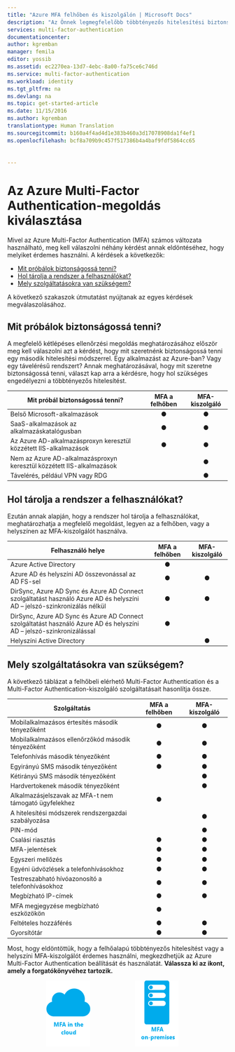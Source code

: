 ```yaml
---
title: "Azure MFA felhőben és kiszolgálón | Microsoft Docs"
description: "Az Önnek legmegfelelőbb többtényezős hitelesítési biztonsági megoldás kiválasztásához döntse el, mit szeretne biztonságossá tenni, és hol tárolja a rendszer a felhasználóit.  Ezután válassza a felhő, az MFA-kiszolgáló vagy az AD FS lehetőséget."
services: multi-factor-authentication
documentationcenter: 
author: kgremban
manager: femila
editor: yossib
ms.assetid: ec2270ea-13d7-4ebc-8a00-fa75ce6c746d
ms.service: multi-factor-authentication
ms.workload: identity
ms.tgt_pltfrm: na
ms.devlang: na
ms.topic: get-started-article
ms.date: 11/15/2016
ms.author: kgremban
translationtype: Human Translation
ms.sourcegitcommit: b160a4f4ad4d1e383b460a3d17078908da1f4ef1
ms.openlocfilehash: bcf8a709b9c457f517386b4a4baf9fdf5864cc65


---
```

# <a name="choose-the-azure-multi-factor-authentication-solution-for-you"></a>Az Azure Multi-Factor Authentication-megoldás kiválasztása
Mivel az Azure Multi-Factor Authentication (MFA) számos változata használható, meg kell válaszolni néhány kérdést annak eldöntéséhez, hogy melyiket érdemes használni.  A kérdések a következők:

* [Mit próbálok biztonságossá tenni?](#what-am-i-trying-to-secure)
* [Hol tárolja a rendszer a felhasználókat?](#where-are-the-users-located)
* [Mely szolgáltatásokra van szükségem?](#what-featured-do-i-need)

A következő szakaszok útmutatást nyújtanak az egyes kérdések megválaszolásához.

## <a name="what-am-i-trying-to-secure"></a>Mit próbálok biztonságossá tenni?
A megfelelő kétlépéses ellenőrzési megoldás meghatározásához először meg kell válaszolni azt a kérdést, hogy mit szeretnénk biztonságossá tenni egy második hitelesítési módszerrel.  Egy alkalmazást az Azure-ban?  Vagy egy távelérésű rendszert?  Annak meghatározásával, hogy mit szeretne biztonságossá tenni, választ kap arra a kérdésre, hogy hol szükséges engedélyezni a többtényezős hitelesítést.  

| Mit próbál biztonságossá tenni? | MFA a felhőben | MFA-kiszolgáló |
| --- |:---:|:---:|
| Belső Microsoft-alkalmazások |● |● |
| SaaS-alkalmazások az alkalmazáskatalógusban |● |● |
| Az Azure AD-alkalmazásproxyn keresztül közzétett IIS-alkalmazások |● |● |
| Nem az Azure AD-alkalmazásproxyn keresztül közzétett IIS-alkalmazások | |● |
| Távelérés, például VPN vagy RDG | |● |

## <a name="where-are-the-users-located"></a>Hol tárolja a rendszer a felhasználókat?
Ezután annak alapján, hogy a rendszer hol tárolja a felhasználókat, meghatározhatja a megfelelő megoldást, legyen az a felhőben, vagy a helyszínen az MFA-kiszolgálót használva.

| Felhasználó helye | MFA a felhőben | MFA-kiszolgáló |
| --- |:---:|:---:|
| Azure Active Directory |● | |
| Azure AD és helyszíni AD összevonással az AD FS-sel |● |● |
| DirSync, Azure AD Sync és Azure AD Connect szolgáltatást használó Azure AD és helyszíni AD – jelszó-szinkronizálás nélkül |● |● |
| DirSync, Azure AD Sync és Azure AD Connect szolgáltatást használó Azure AD és helyszíni AD – jelszó-szinkronizálással |● | |
| Helyszíni Active Directory | |● |

## <a name="what-features-do-i-need"></a>Mely szolgáltatásokra van szükségem?
A következő táblázat a felhőbeli elérhető Multi-Factor Authentication és a Multi-Factor Authentication-kiszolgáló szolgáltatásait hasonlítja össze.

| Szolgáltatás | MFA a felhőben | MFA-kiszolgáló |
| --- |:---:|:---:|
| Mobilalkalmazásos értesítés második tényezőként | ● | ● |
| Mobilalkalmazásos ellenőrzőkód második tényezőként | ● | ● |
| Telefonhívás második tényezőként | ● | ● |
| Egyirányú SMS második tényezőként | ● | ● |
| Kétirányú SMS második tényezőként | | ● |
| Hardvertokenek második tényezőként | | ● |
| Alkalmazásjelszavak az MFA-t nem támogató ügyfelekhez | ● | |
| A hitelesítési módszerek rendszergazdai szabályozása | | ● |
| PIN-mód | | ● |
| Csalási riasztás |● | ● |
| MFA-jelentések |● | ● |
| Egyszeri mellőzés | ● | ● |
| Egyéni üdvözlések a telefonhívásokhoz | ● | ● |
| Testreszabható hívóazonosító a telefonhívásokhoz | ● | ● |
| Megbízható IP-címek | ● | ● |
| MFA megjegyzése megbízható eszközökön | ● | |
| Feltételes hozzáférés | ● | ● |
| Gyorsítótár | ● | ● |

Most, hogy eldöntöttük, hogy a felhőalapú többtényezős hitelesítést vagy a helyszíni MFA-kiszolgálót érdemes használni, megkezdhetjük az Azure Multi-Factor Authentication beállítását és használatát. **Válassza ki az ikont, amely a forgatókönyvéhez tartozik.**

<center>




[![Felhő](./media/multi-factor-authentication-get-started/cloud2.png)](multi-factor-authentication-get-started-cloud.md)  &nbsp;&nbsp;&nbsp;&nbsp;&nbsp;&nbsp;&nbsp;&nbsp;&nbsp;&nbsp;&nbsp;&nbsp;&nbsp;&nbsp;&nbsp;&nbsp;&nbsp;&nbsp;&nbsp;&nbsp;&nbsp;&nbsp;&nbsp;&nbsp;&nbsp;[![Proofup](./media/multi-factor-authentication-get-started/server2.png)](multi-factor-authentication-get-started-server.md) &nbsp;&nbsp;&nbsp;&nbsp;&nbsp;
</center>



<!--HONumber=Nov16_HO3-->


